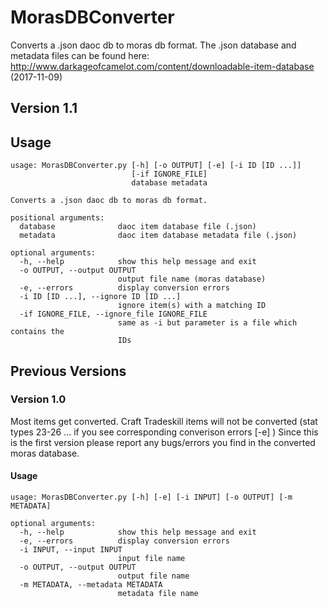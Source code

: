 # MorasDBConverter
Converts a .json daoc db to moras db format.
The .json database and metadata files can be found here: http://www.darkageofcamelot.com/content/downloadable-item-database (2017-11-09)
## Version 1.1
## Usage
```
usage: MorasDBConverter.py [-h] [-o OUTPUT] [-e] [-i ID [ID ...]]
                           [-if IGNORE_FILE]
                           database metadata

Converts a .json daoc db to moras db format.

positional arguments:
  database              daoc item database file (.json)
  metadata              daoc item database metadata file (.json)

optional arguments:
  -h, --help            show this help message and exit
  -o OUTPUT, --output OUTPUT
                        output file name (moras database)
  -e, --errors          display conversion errors
  -i ID [ID ...], --ignore ID [ID ...]
                        ignore item(s) with a matching ID
  -if IGNORE_FILE, --ignore_file IGNORE_FILE
                        same as -i but parameter is a file which contains the
                        IDs
```
## Previous Versions
### Version 1.0
Most items get converted. Craft Tradeskill items will not be converted (stat types 23-26 ... if you see corresponding converison errors [-e] ) 
Since this is the first version please report any bugs/errors you find in the converted moras database.
#### Usage
```
usage: MorasDBConverter.py [-h] [-e] [-i INPUT] [-o OUTPUT] [-m METADATA]

optional arguments:
  -h, --help            show this help message and exit
  -e, --errors          display conversion errors
  -i INPUT, --input INPUT
                        input file name
  -o OUTPUT, --output OUTPUT
                        output file name
  -m METADATA, --metadata METADATA
                        metadata file name
```
